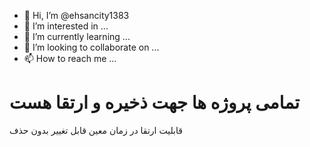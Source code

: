 - 👋 Hi, I’m @ehsancity1383
- 👀 I’m interested in ...
- 🌱 I’m currently learning ...
- 💞️ I’m looking to collaborate on ...
- 📫 How to reach me ...

<!---
ehsancity1383/ehsancity1383 is a ✨ special ✨ repository because its `README.md` (this file) appears on your GitHub profile.
You can click the Preview link to take a look at your changes.
--->
# تمامی پروژه ها جهت ذخیره و ارتقا هست
قابلیت ارتقا در زمان معین
قابل تغییر
بدون حذف
